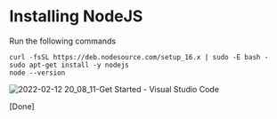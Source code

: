 # Installing NodeJS

Run the following commands

```
curl -fsSL https://deb.nodesource.com/setup_16.x | sudo -E bash -
sudo apt-get install -y nodejs
node --version
```

![2022-02-12 20_08_11-Get Started - Visual Studio Code](https://user-images.githubusercontent.com/55657279/153712701-7aae30a6-35a5-4630-9a31-5228658cdbdf.png)


[Done]
